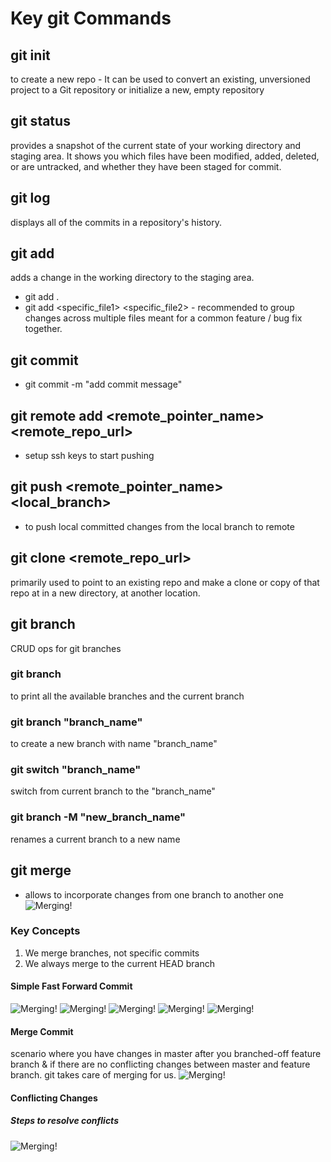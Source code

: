# Key git Commands
## git init
to create a new repo - It can be used to convert an existing, unversioned project to a Git repository or initialize a new, empty repository
## git status
provides a snapshot of the current state of your working directory and staging area. It shows you which files have been modified, added, deleted, or are untracked, and whether they have been staged for commit.
## git log
displays all of the commits in a repository's history.
## git add
adds a change in the working directory to the staging area. 
- git add . 
- git add <specific_file1> <specific_file2> - recommended to group changes across multiple files meant for a common feature / bug fix together.
## git commit
- git commit -m "add commit message"
## git remote add <remote_pointer_name> <remote_repo_url>
- setup ssh keys to start pushing
## git push <remote_pointer_name> <local_branch>
- to push local committed changes from the local branch to remote 
## git clone <remote_repo_url>
primarily used to point to an existing repo and make a clone or copy of that repo at in a new directory, at another location.
## git branch
CRUD ops for git branches
### git branch
to print all the available branches and the current branch
### git branch "branch_name"
to create a new branch with name "branch_name"
### git switch "branch_name"
switch from current branch to the "branch_name"
### git branch -M "new_branch_name"
renames a current branch to a new name

## git merge
- allows to incorporate changes from one branch to another one
![Merging!](images/merge1.png)

### Key Concepts
1. We merge branches, not specific commits
2. We always merge to the current HEAD branch

#### Simple Fast Forward Commit
![Merging!](images/merge2.png)
![Merging!](images/merge3.png)
![Merging!](images/merge4.png)
![Merging!](images/merge5.png)
![Merging!](images/merge6.png)

#### Merge Commit
scenario where you have changes in master after you branched-off feature branch & if there are no conflicting changes between master and feature branch. git takes care of merging for us.
![Merging!](images/merge7.png)


#### Conflicting Changes
##### Steps to resolve conflicts
![Merging!](images/merge8.png)

